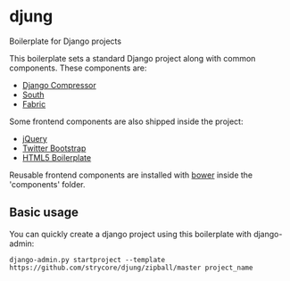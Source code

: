 djung
=====

Boilerplate for Django projects

This boilerplate sets a standard Django project along with common components.
These components are:

- [Django Compressor](http://django_compressor.readthedocs.org/en/latest/index.html)
- [South](http://south.aeracode.org/)
- [Fabric](http://docs.fabfile.org)

Some frontend components are also shipped inside the project:
- [jQuery](http://jquery.com/)
- [Twitter Bootstrap](http://twitter.github.com/bootstrap/)
- [HTML5 Boilerplate](http://html5boilerplate.com/)

Reusable frontend components are installed with [bower](https://github.com/twitter/bower)
inside the 'components' folder.

Basic usage
-----------

You can quickly create a django project using this boilerplate with django-admin:

    django-admin.py startproject --template https://github.com/strycore/djung/zipball/master project_name

